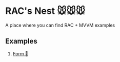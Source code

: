 # RAC's Nest 🐭🐭🐭

A place where you can find RAC + MVVM examples

Examples
--------

1. [Form 🐥](Documents/1_form.md) 
